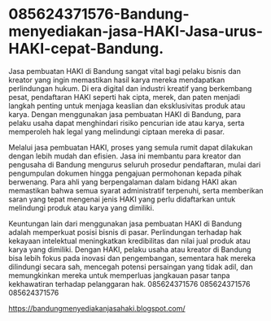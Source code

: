# 085624371576-Bandung-menyediakan-jasa-HAKI-Jasa-urus-HAKI-cepat-Bandung.
Jasa pembuatan HAKI di Bandung sangat vital bagi pelaku bisnis dan kreator yang ingin memastikan hasil karya mereka mendapatkan perlindungan hukum. Di era digital dan industri kreatif yang berkembang pesat, pendaftaran HAKI seperti hak cipta, merek, dan paten menjadi langkah penting untuk menjaga keaslian dan eksklusivitas produk atau karya. Dengan menggunakan jasa pembuatan HAKI di Bandung, para pelaku usaha dapat menghindari risiko pencurian ide atau karya, serta memperoleh hak legal yang melindungi ciptaan mereka di pasar.

Melalui jasa pembuatan HAKI, proses yang semula rumit dapat dilakukan dengan lebih mudah dan efisien. Jasa ini membantu para kreator dan pengusaha di Bandung mengurus seluruh prosedur pendaftaran, mulai dari pengumpulan dokumen hingga pengajuan permohonan kepada pihak berwenang. Para ahli yang berpengalaman dalam bidang HAKI akan memastikan bahwa semua syarat administratif terpenuhi, serta memberikan saran yang tepat mengenai jenis HAKI yang perlu didaftarkan untuk melindungi produk atau karya yang dimiliki.

Keuntungan lain dari menggunakan jasa pembuatan HAKI di Bandung adalah memperkuat posisi bisnis di pasar. Perlindungan terhadap hak kekayaan intelektual meningkatkan kredibilitas dan nilai jual produk atau karya yang dimiliki. Dengan HAKI, pelaku usaha atau kreator di Bandung bisa lebih fokus pada inovasi dan pengembangan, sementara hak mereka dilindungi secara sah, mencegah potensi persaingan yang tidak adil, dan memungkinkan mereka untuk memperluas jangkauan pasar tanpa kekhawatiran terhadap pelanggaran hak.
085624371576
085624371576
085624371576

https://bandungmenyediakanjasahaki.blogspot.com/
